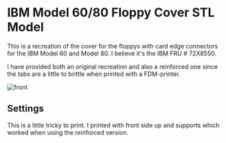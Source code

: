 # IBM Model 60/80 Floppy Cover STL Model
This is a recreation of the cover for the floppys with card edge connectors for the IBM Model 60 and Model 80.
I believe it's the IBM FRU # 72X8550.

I have provided both an original recreation and also a reinforced one since the tabs are a little to brittle when printed with a FDM-printer.

![front](https://github.com/BDelectrics/IBM-Model-60-80-Floppy-cover-3D-Model/assets/170223093/40a83aa7-5a30-4916-bdfc-d19800c4777d)

## Settings
This is a little tricky to print. I printed with front side up and supports which worked when using the reinforced version.
